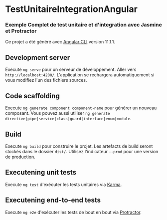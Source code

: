 # TestUnitaireIntegrationAngular
### Exemple Complet de test unitaire et d'integration avec Jasmine et Protractor
Ce projet a été généré avec [Angular CLI](https://github.com/angular/angular-cli) version 11.1.1.

## Development server

Execute `ng serve` pour un serveur de développement. Aller vers `http://localhost:4200/`. L'application se rechargera automatiquement si vous modifiez l'un des fichiers sources.

## Code scaffolding

Execute `ng generate component component-name` pour générer un nouveau composant. Vous pouvez aussi utiliser `ng generate directive|pipe|service|class|guard|interface|enum|module`.

## Build

Execute `ng build` pour construire le projet. Les artefacts de build seront stockés dans le dossier `dist/`. Utilisez l'indicateur `--prod` pour une version de production.

## Executening unit tests

Execute `ng test` d'exécuter les tests unitaires via [Karma](https://karma-Executener.github.io).

## Executening end-to-end tests

Execute `ng e2e` d'exécuter les tests de bout en bout via [Protractor](http://www.protractortest.org/).

